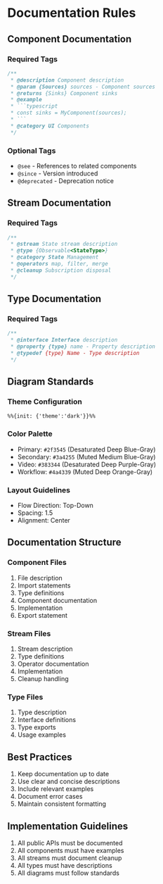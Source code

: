 # Documentation Rules

## Component Documentation

### Required Tags
```typescript
/**
 * @description Component description
 * @param {Sources} sources - Component sources
 * @returns {Sinks} Component sinks
 * @example
 * ```typescript
 * const sinks = MyComponent(sources);
 * ```
 * @category UI Components
 */
```

### Optional Tags
- `@see` - References to related components
- `@since` - Version introduced
- `@deprecated` - Deprecation notice

## Stream Documentation

### Required Tags
```typescript
/**
 * @stream State stream description
 * @type {Observable<StateType>}
 * @category State Management
 * @operators map, filter, merge
 * @cleanup Subscription disposal
 */
```

## Type Documentation

### Required Tags
```typescript
/**
 * @interface Interface description
 * @property {type} name - Property description
 * @typedef {type} Name - Type description
 */
```

## Diagram Standards

### Theme Configuration
```mermaid
%%{init: {'theme':'dark'}}%%
```

### Color Palette
- Primary: `#2f3545` (Desaturated Deep Blue-Gray)
- Secondary: `#3a4255` (Muted Medium Blue-Gray)
- Video: `#383344` (Desaturated Deep Purple-Gray)
- Workflow: `#4a4339` (Muted Deep Orange-Gray)

### Layout Guidelines
- Flow Direction: Top-Down
- Spacing: 1.5
- Alignment: Center

## Documentation Structure

### Component Files
1. File description
2. Import statements
3. Type definitions
4. Component documentation
5. Implementation
6. Export statement

### Stream Files
1. Stream description
2. Type definitions
3. Operator documentation
4. Implementation
5. Cleanup handling

### Type Files
1. Type description
2. Interface definitions
3. Type exports
4. Usage examples

## Best Practices

1. Keep documentation up to date
2. Use clear and concise descriptions
3. Include relevant examples
4. Document error cases
5. Maintain consistent formatting

## Implementation Guidelines

1. All public APIs must be documented
2. All components must have examples
3. All streams must document cleanup
4. All types must have descriptions
5. All diagrams must follow standards 